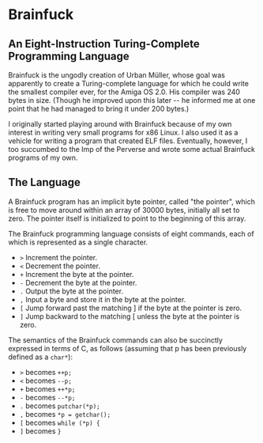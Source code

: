 # Brainfuck

## An Eight-Instruction Turing-Complete Programming Language

Brainfuck is the ungodly creation of Urban Müller, whose goal was apparently to
create a Turing-complete language for which he could write the smallest
compiler ever, for the Amiga OS 2.0. His compiler was 240 bytes in size.
(Though he improved upon this later -- he informed me at one point that he had
managed to bring it under 200 bytes.)

I originally started playing around with Brainfuck because of my own interest
in writing very small programs for x86 Linux. I also used it as a vehicle for
writing a program that created ELF files. Eventually, however, I too succumbed
to the Imp of the Perverse and wrote some actual Brainfuck programs of my own.

## The Language

A Brainfuck program has an implicit byte pointer, called "the pointer", which
is free to move around within an array of 30000 bytes, initially all set to
zero. The pointer itself is initialized to point to the beginning of this
array.

The Brainfuck programming language consists of eight commands, each of which is
represented as a single character.

* `>`   Increment the pointer.
* `<`   Decrement the pointer.
* `+`   Increment the byte at the pointer.
* `-`   Decrement the byte at the pointer.
* `.`   Output the byte at the pointer.
* `,`   Input a byte and store it in the byte at the pointer.
* `[`   Jump forward past the matching ] if the byte at the pointer is zero.
* `]`   Jump backward to the matching [ unless the byte at the pointer is zero.

The semantics of the Brainfuck commands can also be succinctly expressed in
terms of C, as follows (assuming that p has been previously defined as a
`char*`):

* `>`   becomes     `++p;`
* `<`   becomes     `--p;`
* `+`   becomes     `++*p;`
* `-`   becomes     `--*p;`
* `.`   becomes     `putchar(*p);`
* `,`   becomes     `*p = getchar();`
* `[`   becomes     `while (*p) {`
* `]`   becomes     `}`

